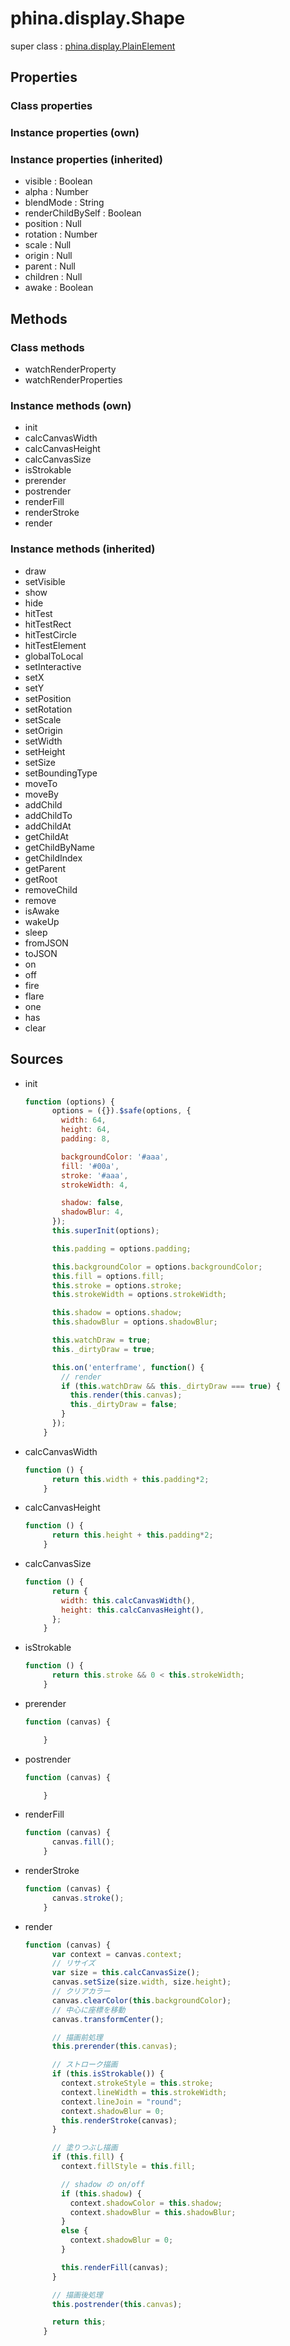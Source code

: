 # phina.display.Shape

super class : [phina.display.PlainElement](phina.display.PlainElement.md)

## Properties

### Class properties


### Instance properties (own)


### Instance properties (inherited)

* visible : Boolean
* alpha : Number
* blendMode : String
* renderChildBySelf : Boolean
* position : Null
* rotation : Number
* scale : Null
* origin : Null
* parent : Null
* children : Null
* awake : Boolean

## Methods

### Class methods

* watchRenderProperty
* watchRenderProperties

### Instance methods (own)

* init
* calcCanvasWidth
* calcCanvasHeight
* calcCanvasSize
* isStrokable
* prerender
* postrender
* renderFill
* renderStroke
* render

### Instance methods (inherited)

* draw
* setVisible
* show
* hide
* hitTest
* hitTestRect
* hitTestCircle
* hitTestElement
* globalToLocal
* setInteractive
* setX
* setY
* setPosition
* setRotation
* setScale
* setOrigin
* setWidth
* setHeight
* setSize
* setBoundingType
* moveTo
* moveBy
* addChild
* addChildTo
* addChildAt
* getChildAt
* getChildByName
* getChildIndex
* getParent
* getRoot
* removeChild
* remove
* isAwake
* wakeUp
* sleep
* fromJSON
* toJSON
* on
* off
* fire
* flare
* one
* has
* clear

## Sources

* init
  ```javascript
  function (options) {
        options = ({}).$safe(options, {
          width: 64,
          height: 64,
          padding: 8,
  
          backgroundColor: '#aaa',
          fill: '#00a',
          stroke: '#aaa',
          strokeWidth: 4,
  
          shadow: false,
          shadowBlur: 4,
        });
        this.superInit(options);
  
        this.padding = options.padding;
  
        this.backgroundColor = options.backgroundColor;
        this.fill = options.fill;
        this.stroke = options.stroke;
        this.strokeWidth = options.strokeWidth;
  
        this.shadow = options.shadow;
        this.shadowBlur = options.shadowBlur;
  
        this.watchDraw = true;
        this._dirtyDraw = true;
  
        this.on('enterframe', function() {
          // render
          if (this.watchDraw && this._dirtyDraw === true) {
            this.render(this.canvas);
            this._dirtyDraw = false;
          }
        });
      }
  ```
* calcCanvasWidth
  ```javascript
  function () {
        return this.width + this.padding*2;
      }
  ```
* calcCanvasHeight
  ```javascript
  function () {
        return this.height + this.padding*2;
      }
  ```
* calcCanvasSize
  ```javascript
  function () {
        return {
          width: this.calcCanvasWidth(),
          height: this.calcCanvasHeight(),
        };
      }
  ```
* isStrokable
  ```javascript
  function () {
        return this.stroke && 0 < this.strokeWidth;
      }
  ```
* prerender
  ```javascript
  function (canvas) {
  
      }
  ```
* postrender
  ```javascript
  function (canvas) {
  
      }
  ```
* renderFill
  ```javascript
  function (canvas) {
        canvas.fill();
      }
  ```
* renderStroke
  ```javascript
  function (canvas) {
        canvas.stroke();
      }
  ```
* render
  ```javascript
  function (canvas) {
        var context = canvas.context;
        // リサイズ
        var size = this.calcCanvasSize();
        canvas.setSize(size.width, size.height);
        // クリアカラー
        canvas.clearColor(this.backgroundColor);
        // 中心に座標を移動
        canvas.transformCenter();
  
        // 描画前処理
        this.prerender(this.canvas);
  
        // ストローク描画
        if (this.isStrokable()) {
          context.strokeStyle = this.stroke;
          context.lineWidth = this.strokeWidth;
          context.lineJoin = "round";
          context.shadowBlur = 0;
          this.renderStroke(canvas);
        }
  
        // 塗りつぶし描画
        if (this.fill) {
          context.fillStyle = this.fill;
  
          // shadow の on/off
          if (this.shadow) {
            context.shadowColor = this.shadow;
            context.shadowBlur = this.shadowBlur;
          }
          else {
            context.shadowBlur = 0;
          }
  
          this.renderFill(canvas);
        }
  
        // 描画後処理
        this.postrender(this.canvas);
  
        return this;
      }
  ```


